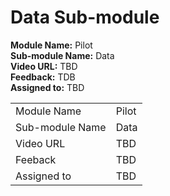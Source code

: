 # Data Sub-module

**Module Name:** Pilot  
**Sub-module Name:** Data  
**Video URL:** TBD  
**Feedback:** TDB  
**Assigned to:** TBD  

|||
| ---- | --- |
| Module Name | Pilot |
| Sub-module Name | Data |
| Video URL | TBD |
| Feeback | TBD |
| Assigned to | TBD |
